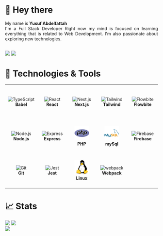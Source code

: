 # 👋 Hey there

<div align="justify">
  My name is <span style="font-weight: bold;">Yusuf Abdelfattah</span> <br>
  I'm a Full Stack Developer
  Right now my mind is focused on learning everything that is related to Web Development. I'm also passionate about
  exploring new technologies.
</div>

<br /><a href="https://www.linkedin.com/in/yusuf-abdelfattah-66a615248/"><img
    src="https://img.shields.io/badge/linkedin-%230077B5.svg?&style=for-the-badge&logo=linkedin&logoColor=white"
    height=25></a>
<a href="mailto:yusufabdelfattah207@gmail.com"><img
    src="https://img.shields.io/badge/Gmail-D14836?style=for-the-badge&logo=gmail&logoColor=white" height=25></a>

# 🔧 Technologies & Tools

<table>
  <tr>
    <td align="center" height="108" width="108">
      <img src="https://www.vectorlogo.zone/logos/babeljs/babeljs-icon.svg" width="48" height="48" alt="TypeScript" />
      <br /><strong>Babel</strong>
    </td>
    <td align="center" height="108" width="108">
      <img src="https://cdn.jsdelivr.net/gh/devicons/devicon/icons/react/react-original.svg" width="48" height="48"
        alt="React" />
      <br /><strong>React</strong>
    </td>
    <td align="center" height="108" width="108">
      <img src="https://cdn.jsdelivr.net/gh/devicons/devicon/icons/nextjs/nextjs-original.svg" width="48" height="48"
        alt="Next.js" />
      <br /><strong>Next.js</strong>
    </td>
    <td align="center" height="108" width="108">
      <img src="https://cdn.jsdelivr.net/gh/devicons/devicon/icons/tailwindcss/tailwindcss-plain.svg" width="48"
        height="48" alt="Tailwind" />
      <br /><strong>Tailwind</strong>
    </td>
    <td align="center" height="108" width="108">
      <img src="https://flowbite.s3.amazonaws.com/brand/logo-dark/mark/flowbite-logo.svg" width="48" height="48"
        alt="Flowbite" />
      <br /><strong>Flowbite</strong>
    </td>
  </tr>
  <tr>
    <td align="center" height="108" width="108">
      <img src="https://cdn.jsdelivr.net/gh/devicons/devicon/icons/nodejs/nodejs-original.svg" width="48" height="48"
        alt="Node.js" />
      <br /><strong>Node.js</strong>
    </td>
    <td align="center" height="108" width="108">
      <img src="https://cdn.jsdelivr.net/gh/devicons/devicon/icons/express/express-original.svg" width="48" height="48"
        alt="Express" />
      <br /><strong>Express</strong>
    </td>
    <td align="center" height="108" width="108">
      <img src="https://raw.githubusercontent.com/devicons/devicon/master/icons/php/php-original.svg" width="48"
        height="48" alt="PHP" />
      <br /><strong>PHP</strong>
    </td>
    <td align="center" height="108" width="108">
      <img src="https://raw.githubusercontent.com/devicons/devicon/master/icons/mysql/mysql-original-wordmark.svg"
        width="48" height="48" alt="mysql" />
      <br /><strong>mySql</strong>
    </td>
    <td align="center" height="108" width="108">
      <img src="https://cdn.jsdelivr.net/gh/devicons/devicon/icons/firebase/firebase-plain.svg" width="48" height="48"
        alt="Firebase" />
      <br /><strong>Firebase</strong>
    </td>
  </tr>
  <tr>
    <td align="center" height="108" width="108">
      <img src="https://www.vectorlogo.zone/logos/git-scm/git-scm-icon.svg" width="48" height="48" alt="Git" />
      <br /><strong>Git</strong>
    </td>
    <td align="center" height="108" width="108">
      <img src="https://www.vectorlogo.zone/logos/jestjsio/jestjsio-icon.svg" width="48" height="48" alt="Jest" />
      <br /><strong>Jest</strong>
    </td>
    <td align="center" height="108" width="108">
      <img src="https://raw.githubusercontent.com/devicons/devicon/master/icons/linux/linux-original.svg" width="48"
        height="48" alt="Linux" />
      <br /><strong>Linux</strong>
    </td>
    <td align="center" height="108" width="108">
      <img src="https://cdn.worldvectorlogo.com/logos/webpack.svg" width="48" height="48" alt="webpack" />
      <br /><strong>Webpack</strong>
    </td>
  </tr>
</table>

# 📈 Stats

<img
  src="https://github-readme-stats.vercel.app/api?username=michalosman&show_icons=true&theme=react&&hide_border=true" />
<img src="https://github-readme-streak-stats.herokuapp.com/?user=michalosman&&theme=react&&hide_border=true" />
<br />
![](https://komarev.com/ghpvc/?username=YUSUF-SELEIM)